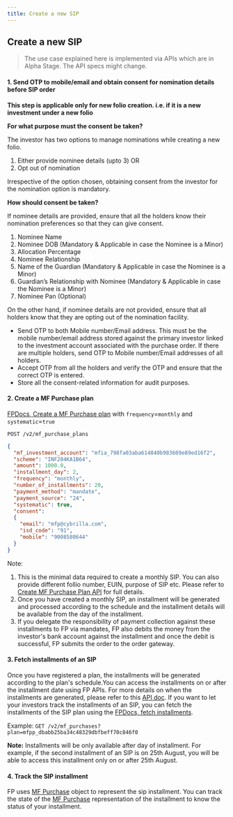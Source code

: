 ```yaml
---
title: Create a new SIP
---
```

## Create a new SIP
> The use case explained here is implemented via APIs which are in Alpha Stage. The API specs might change.

#### 1. Send OTP to mobile/email and obtain consent for nomination details before SIP order

**This step is applicable only for new folio creation. i.e. if it is a new investment under a new folio**

**For what purpose must the consent be taken?**

The investor has two options to manage nominations while creating a new folio.

1. Either provide nominee details (upto 3) OR
2. Opt out of nomination

Irrespective of the option chosen, obtaining consent from the investor for the nomination option is mandatory.

**How should consent be taken?**

If nominee details are provided, ensure that all the holders know their nomination preferences so that they can give consent.
1. Nominee Name
2. Nominee DOB (Mandatory & Applicable in case the Nominee is a Minor)
3. Allocation Percentage
4. Nominee Relationship
5. Name of the Guardian (Mandatory & Applicable in case the Nominee is a Minor) 
6. Guardian’s Relationship with Nominee (Mandatory & Applicable in case the Nominee is a Minor) 
7. Nominee Pan (Optional)

On the other hand, if nominee details are not provided, ensure that all holders know that they are opting out of the nomination facility.

- Send OTP to both Mobile number/Email address. This must be the mobile number/email address stored against the primary investor linked to the investment account associated with the purchase order. If there are multiple holders, send OTP to Mobile number/Email addresses of all holders.
- Accept OTP from all the holders and verify the OTP and ensure that the correct OTP is entered.
- Store all the consent-related information for audit purposes.

#### 2. Create a MF Purchase plan

[FPDocs, Create a MF Purchase plan](https://fintechprimitives.com/docs/api/#create-a-purchase-plan) with `frequency`=`monthly` and `systematic`=`true`

`POST /v2/mf_purchase_plans`
```json
{
  "mf_investment_account": "mfia_798fa03aba614840b983609e89ed16f2",
  "scheme": "INF204KA1B64",
  "amount": 1000.0,
  "installment_day": 2,
  "frequency": "monthly",
  "number_of_installments": 20,
  "payment_method": "mandate",
  "payment_source": "24",
  "systematic": true,
  "consent":
  {
    "email": "mfp@cybrilla.com",
    "isd_code": "91",
    "mobile": "9008580644"
  }
}
```
Note: 
1. This is the minimal data required to create a monthly SIP. You can also provide different follio number, EUIN, purpose of SIP etc. Please refer to [Create MF Purchase Plan API](https://fintechprimitives.com/docs/api/#create-a-purchase-plan) for full details.
2. Once you have created a monthly SIP, an installment will be generated and processed according to the schedule and the installment details will be available from the day of the installment. 
3. If you delegate the responsibility of payment collection against these installments to FP via mandates, FP also debits the money from the investor's bank account against the installment and once the debit is successful, FP submits the order to the order gateway.


#### 3. Fetch installments of an SIP
Once you have registered a plan, the installments will be generated according to the plan's schedule.You can access the installments on or after the installment date using FP APIs. For more details on when the installments are generated, please refer to this [API doc](https://fintechprimitives.com/docs/api/#installment-generation). If you want to let your investors track the installments of an SIP, you can fetch the installments of the SIP plan using the [FPDocs, fetch installments](https://fintechprimitives.com/docs/api/#list-all-mf-purchases). 

Example: `GET /v2/mf_purchases?plan=mfpp_dbabb25ba34c48329dbfbeff70c846f0`

**Note:** Installments will be only available after day of installment. For example, if the second installment of an SIP is on 25th August, you will be able to access this installment only on or after 25th August.

#### 4. Track the SIP installment
FP uses [MF Purchase](https://fintechprimitives.com/docs/api/#mf-purchase-object) object to represent the sip installment. You can track the state of the [MF Purchase](https://fintechprimitives.com/docs/api/#mf-purchase-object) representation of the installment to know the status of your installment.
